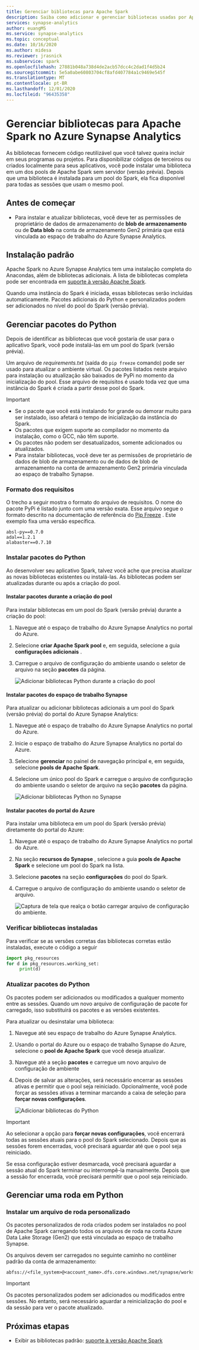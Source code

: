 ```yaml
---
title: Gerenciar bibliotecas para Apache Spark
description: Saiba como adicionar e gerenciar bibliotecas usadas por Apache Spark no Azure Synapse Analytics.
services: synapse-analytics
author: euangMS
ms.service: synapse-analytics
ms.topic: conceptual
ms.date: 10/16/2020
ms.author: midesa
ms.reviewer: jrasnick
ms.subservice: spark
ms.openlocfilehash: 27881b048a738d4de2acb57dcc4c2dad1f4d5b24
ms.sourcegitcommit: 5e5a0abe60803704cf8afd407784a1c9469e545f
ms.translationtype: MT
ms.contentlocale: pt-BR
ms.lasthandoff: 12/01/2020
ms.locfileid: "96435358"
---
```

# <a name="manage-libraries-for-apache-spark-in-azure-synapse-analytics"></a>Gerenciar bibliotecas para Apache Spark no Azure Synapse Analytics

As bibliotecas fornecem código reutilizável que você talvez queira incluir em seus programas ou projetos. Para disponibilizar códigos de terceiros ou criados localmente para seus aplicativos, você pode instalar uma biblioteca em um dos pools de Apache Spark sem servidor (versão prévia). Depois que uma biblioteca é instalada para um pool do Spark, ela fica disponível para todas as sessões que usam o mesmo pool. 

## <a name="before-you-begin"></a>Antes de começar
- Para instalar e atualizar bibliotecas, você deve ter as permissões de proprietário de dados de armazenamento de **blob de armazenamento** ou de **Data blob** na conta de armazenamento Gen2 primária que está vinculada ao espaço de trabalho do Azure Synapse Analytics.
  
## <a name="default-installation"></a>Instalação padrão
Apache Spark no Azure Synapse Analytics tem uma instalação completa do Anacondas, além de bibliotecas adicionais. A lista de bibliotecas completa pode ser encontrada em [suporte à versão Apache Spark](apache-spark-version-support.md). 

Quando uma instância do Spark é iniciada, essas bibliotecas serão incluídas automaticamente. Pacotes adicionais do Python e personalizados podem ser adicionados no nível do pool do Spark (versão prévia).


## <a name="manage-python-packages"></a>Gerenciar pacotes do Python
Depois de identificar as bibliotecas que você gostaria de usar para o aplicativo Spark, você pode instalá-las em um pool do Spark (versão prévia). 

 Um arquivo de *requirements.txt* (saída do `pip freeze` comando) pode ser usado para atualizar o ambiente virtual. Os pacotes listados neste arquivo para instalação ou atualização são baixados de PyPi no momento da inicialização do pool. Esse arquivo de requisitos é usado toda vez que uma instância do Spark é criada a partir desse pool do Spark.

> [!IMPORTANT]
> - Se o pacote que você está instalando for grande ou demorar muito para ser instalado, isso afetará o tempo de inicialização da instância do Spark.
> - Os pacotes que exigem suporte ao compilador no momento da instalação, como o GCC, não têm suporte.
> - Os pacotes não podem ser desatualizados, somente adicionados ou atualizados.
> - Para instalar bibliotecas, você deve ter as permissões de proprietário de dados de blob de armazenamento ou de dados de blob de armazenamento na conta de armazenamento Gen2 primária vinculada ao espaço de trabalho Synapse.

### <a name="requirements-format"></a>Formato dos requisitos

O trecho a seguir mostra o formato do arquivo de requisitos. O nome do pacote PyPi é listado junto com uma versão exata. Esse arquivo segue o formato descrito na documentação de referência do [Pip Freeze](https://pip.pypa.io/en/stable/reference/pip_freeze/) . Este exemplo fixa uma versão específica. 

```
absl-py==0.7.0
adal==1.2.1
alabaster==0.7.10
```

### <a name="install-python-packages"></a>Instalar pacotes do Python
Ao desenvolver seu aplicativo Spark, talvez você ache que precisa atualizar as novas bibliotecas existentes ou instalá-las. As bibliotecas podem ser atualizadas durante ou após a criação do pool.

#### <a name="install-packages-during-pool-creation"></a>Instalar pacotes durante a criação do pool
Para instalar bibliotecas em um pool do Spark (versão prévia) durante a criação do pool:
   
1. Navegue até o espaço de trabalho do Azure Synapse Analytics no portal do Azure.
   
2. Selecione **criar Apache Spark pool** e, em seguida, selecione a guia **configurações adicionais** . 
   
3. Carregue o arquivo de configuração do ambiente usando o seletor de arquivo na seção **pacotes** da página. 
   
    ![Adicionar bibliotecas Python durante a criação do pool](./media/apache-spark-azure-portal-add-libraries/apache-spark-azure-portal-add-library-python.png "Adicionar bibliotecas do Python")
 

#### <a name="install-packages-from-the-synapse-workspace"></a>Instalar pacotes do espaço de trabalho Synapse
Para atualizar ou adicionar bibliotecas adicionais a um pool do Spark (versão prévia) do portal do Azure Synapse Analytics:

1.  Navegue até o espaço de trabalho do Azure Synapse Analytics no portal do Azure.
   
2.  Inicie o espaço de trabalho do Azure Synapse Analytics no portal do Azure.

3.  Selecione **gerenciar** no painel de navegação principal e, em seguida, selecione **pools de Apache Spark**.
   
4. Selecione um único pool do Spark e carregue o arquivo de configuração do ambiente usando o seletor de arquivo na seção  **pacotes** da página.

    ![Adicionar bibliotecas Python no Synapse](./media/apache-spark-azure-portal-add-libraries/apache-spark-azure-portal-update.png)
   
#### <a name="install-packages-from-the-azure-portal"></a>Instalar pacotes do portal do Azure
Para instalar uma biblioteca em um pool do Spark (versão prévia) diretamente do portal do Azure:
   
 1. Navegue até o espaço de trabalho do Azure Synapse Analytics no portal do Azure.
   
 2. Na seção **recursos do Synapse** , selecione a guia **pools de Apache Spark** e selecione um pool do Spark na lista.
   
 3. Selecione **pacotes** na seção **configurações** do pool do Spark. 

 4. Carregue o arquivo de configuração do ambiente usando o seletor de arquivo.

    ![Captura de tela que realça o botão carregar arquivo de configuração do ambiente.](./media/apache-spark-azure-portal-add-libraries/apache-spark-add-library-azure.png "Adicionar bibliotecas do Python")

### <a name="verify-installed-libraries"></a>Verificar bibliotecas instaladas

Para verificar se as versões corretas das bibliotecas corretas estão instaladas, execute o código a seguir

```python
import pkg_resources
for d in pkg_resources.working_set:
     print(d)
```
### <a name="update-python-packages"></a>Atualizar pacotes do Python
Os pacotes podem ser adicionados ou modificados a qualquer momento entre as sessões. Quando um novo arquivo de configuração de pacote for carregado, isso substituirá os pacotes e as versões existentes.  

Para atualizar ou desinstalar uma biblioteca:
1. Navegue até seu espaço de trabalho do Azure Synapse Analytics. 

2. Usando o portal do Azure ou o espaço de trabalho Synapse do Azure, selecione o **pool de Apache Spark** que você deseja atualizar.

3. Navegue até a seção **pacotes** e carregue um novo arquivo de configuração de ambiente
   
4. Depois de salvar as alterações, será necessário encerrar as sessões ativas e permitir que o pool seja reiniciado. Opcionalmente, você pode forçar as sessões ativas a terminar marcando a caixa de seleção para **forçar novas configurações**.

    ![Adicionar bibliotecas do Python](./media/apache-spark-azure-portal-add-libraries/update-libraries.png "Adicionar bibliotecas do Python")
   

> [!IMPORTANT]
> Ao selecionar a opção para **forçar novas configurações**, você encerrará todas as sessões atuais para o pool do Spark selecionado. Depois que as sessões forem encerradas, você precisará aguardar até que o pool seja reiniciado. 
>
> Se essa configuração estiver desmarcada, você precisará aguardar a sessão atual do Spark terminar ou interrompê-la manualmente. Depois que a sessão for encerrada, você precisará permitir que o pool seja reiniciado. 


## <a name="manage-a-python-wheel"></a>Gerenciar uma roda em Python

### <a name="install-a-custom-wheel-file"></a>Instalar um arquivo de roda personalizado
Os pacotes personalizados de roda criados podem ser instalados no pool de Apache Spark carregando todos os arquivos de roda na conta Azure Data Lake Storage (Gen2) que está vinculada ao espaço de trabalho Synapse. 

Os arquivos devem ser carregados no seguinte caminho no contêiner padrão da conta de armazenamento: 

```
abfss://<file_system>@<account_name>.dfs.core.windows.net/synapse/workspaces/<workspace_name>/sparkpools/<pool_name>/libraries/python/
```

>[!IMPORTANT]
>Os pacotes personalizados podem ser adicionados ou modificados entre sessões. No entanto, será necessário aguardar a reinicialização do pool e da sessão para ver o pacote atualizado.

## <a name="next-steps"></a>Próximas etapas
- Exibir as bibliotecas padrão: [suporte à versão Apache Spark](apache-spark-version-support.md)
